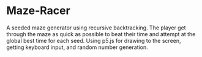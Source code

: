 # Maze-Racer

A seeded maze generator using recursive backtracking. The player get through the maze as quick as possible to beat their time and attempt at the global best time for each seed. Using p5.js for drawing to the screen, getting keyboard input, and random number generation.
